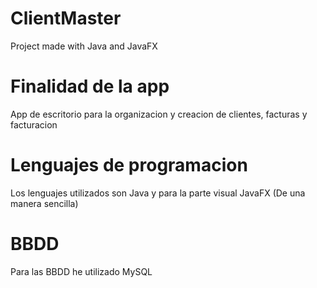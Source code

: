 # ClientMaster
Project made with Java and JavaFX

# Finalidad de la app
App de escritorio para la organizacion y creacion de clientes, facturas y facturacion

# Lenguajes de programacion
Los lenguajes utilizados son Java y para la parte visual JavaFX (De una manera sencilla)

# BBDD
Para las BBDD he utilizado MySQL
